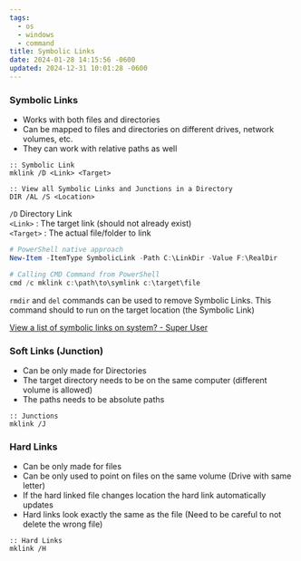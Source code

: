 ```yaml
---
tags:
  - os
  - windows
  - command
title: Symbolic Links
date: 2024-01-28 14:15:56 -0600
updated: 2024-12-31 10:01:28 -0600
---
```


### Symbolic Links

* Works with both files and directories
* Can be mapped to files and directories on different drives, network volumes, etc.
* They can work with relative paths as well

```batch
:: Symbolic Link
mklink /D <Link> <Target> 

:: View all Symbolic Links and Junctions in a Directory
DIR /AL /S <Location>
```

`/D` Directory Link  
`<Link>` : The target link (should not already exist)  
`<Target>` : The actual file/folder to link

```powershell
# PowerShell native approach
New-Item -ItemType SymbolicLink -Path C:\LinkDir -Value F:\RealDir

# Calling CMD Command from PowerShell
cmd /c mklink c:\path\to\symlink c:\target\file
```

`rmdir` and `del` commands can be used to remove Symbolic Links. This command should to run on the target location (the Symbolic Link)

[View a list of symbolic links on system? - Super User](https://superuser.com/questions/496092/view-a-list-of-symbolic-links-on-system)

### Soft Links (Junction)

* Can be only made for Directories
* The target directory needs to be on the same computer (different volume is allowed)
* The paths needs to be absolute paths

```batch
:: Junctions
mklink /J 
```

### Hard Links

* Can be only made for files
* Can be only used to point on files on the same volume (Drive with same letter)
* If the hard linked file changes location the hard link automatically updates
* Hard links look exactly the same as the file (Need to be careful to not delete the wrong file)

```batch
:: Hard Links
mklink /H
```

